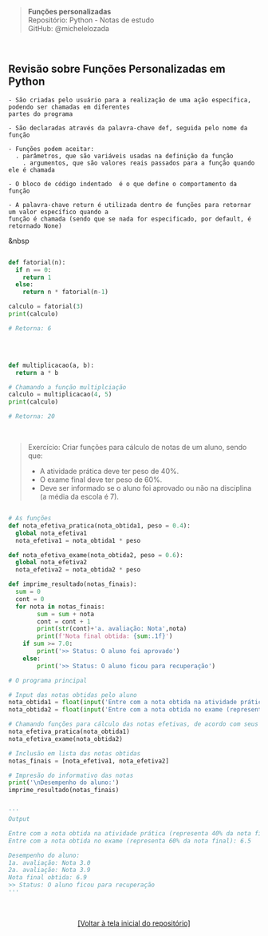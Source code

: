 > **Funções personalizadas**  
> Repositório: Python - Notas de estudo     
> GitHub: @michelelozada
&nbsp;
     
&nbsp;  

## Revisão sobre Funções Personalizadas em Python
```
- São criadas pelo usuário para a realização de uma ação específica, podendo ser chamadas em diferentes
partes do programa

- São declaradas através da palavra-chave def, seguida pelo nome da função

- Funções podem aceitar:
  . parâmetros, que são variáveis usadas na definição da função
	. argumentos, que são valores reais passados para a função quando ele é chamada 

- O bloco de código indentado  é o que define o comportamento da função 

- A palavra-chave return é utilizada dentro de funções para retornar um valor específico quando a 
função é chamada (sendo que se nada for especificado, por default, é retornado None)
```

&nbsp

```py

def fatorial(n):
  if n == 0:
    return 1
  else:
    return n * fatorial(n-1)

calculo = fatorial(3)
print(calculo)

# Retorna: 6
```
&nbsp;  

```py

def multiplicacao(a, b):
  return a * b

# Chamando a função multiplciação
calculo = multiplicacao(4, 5)  
print(calculo)  

# Retorna: 20
```

&nbsp;  

> Exercício: Criar funções para cálculo de notas de um aluno, sendo que:  
> - A atividade prática deve ter peso de 40%.  
> - O exame final deve ter peso de 60%.  
> - Deve ser informado se o aluno foi aprovado ou não na disciplina (a média da escola é 7).  

```py 

# As funções
def nota_efetiva_pratica(nota_obtida1, peso = 0.4):
  global nota_efetiva1
  nota_efetiva1 = nota_obtida1 * peso

def nota_efetiva_exame(nota_obtida2, peso = 0.6):
  global nota_efetiva2
  nota_efetiva2 = nota_obtida2 * peso

def imprime_resultado(notas_finais):
  sum = 0
  cont = 0
  for nota in notas_finais:
		sum = sum + nota
		cont = cont + 1
		print(str(cont)+'a. avaliação: Nota',nota)
		print(f'Nota final obtida: {sum:.1f}')
	if sum >= 7.0:
		print('>> Status: O aluno foi aprovado')
	else:
		print('>> Status: O aluno ficou para recuperação')

# O programa principal

# Input das notas obtidas pelo aluno
nota_obtida1 = float(input('Entre com a nota obtida na atividade prática (representa 40% da nota final): '))
nota_obtida2 = float(input('Entre com a nota obtida no exame (representa 60% da nota final): '))

# Chamando funções para cálculo das notas efetivas, de acordo com seus pesos
nota_efetiva_pratica(nota_obtida1)
nota_efetiva_exame(nota_obtida2)

# Inclusão em lista das notas obtidas
notas_finais = [nota_efetiva1, nota_efetiva2]

# Impresão do informativo das notas
print('\nDesempenho do aluno:')
imprime_resultado(notas_finais)


'''
Output 

Entre com a nota obtida na atividade prática (representa 40% da nota final): 7.5
Entre com a nota obtida no exame (representa 60% da nota final): 6.5

Desempenho do aluno:
1a. avaliação: Nota 3.0
2a. avaliação: Nota 3.9
Nota final obtida: 6.9
>> Status: O aluno ficou para recuperação
'''
```

&nbsp;

<div align="center">
<a href="https://github.com/michelelozada/Python-Study-Notes">[Voltar à tela inicial do repositório]</a>
</div>